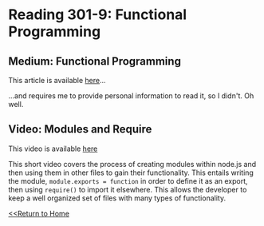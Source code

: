# Reading 301-9: Functional Programming

## Medium: Functional Programming
This article is available [here](https://medium.com/the-renaissance-developer/concepts-of-functional-programming-in-javascript-6bc84220d2aa)...

...and requires me to provide personal information to read it, so I didn't. Oh well. 

## Video: Modules and Require
This video is available [here](https://www.youtube.com/watch?v=xHLd36QoS4k)

This short video covers the process of creating modules within node.js and then using them in other files to gain their functionality. This entails writing the module, `module.exports = function` in order to define it as an export, then using `require()` to import it elsewhere. This allows the developer to keep a well organized set of files with many types of functionality. 

[<<Return to Home](../README.md)